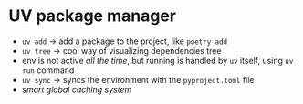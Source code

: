 # UV package manager

* `uv add` -> add a package to the project, like `poetry add`
* `uv tree` -> cool way of visualizing dependencies tree
* env is not active *all the time*, but running is handled by `uv` itself, using `uv run` command
* `uv sync` -> syncs the environment with the `pyproject.toml` file
* *smart global caching system*

